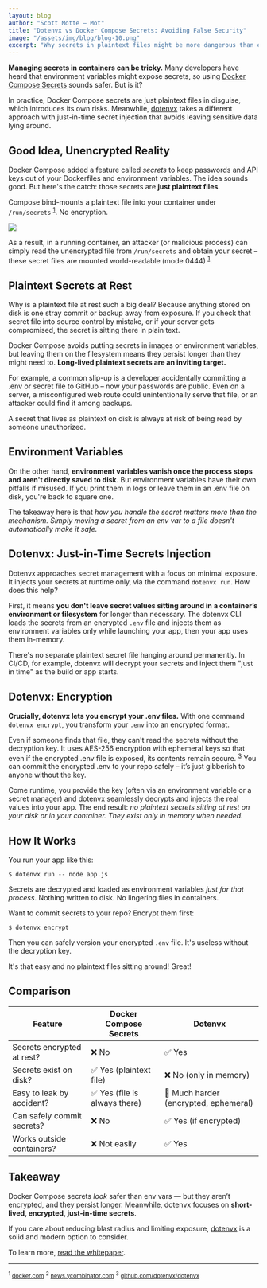 ```yaml
---
layout: blog
author: "Scott Motte – Mot"
title: "Dotenvx vs Docker Compose Secrets: Avoiding False Security"
image: "/assets/img/blog/blog-10.png"
excerpt: "Why secrets in plaintext files might be more dangerous than environment variables — and how dotenvx helps."
---
```


**Managing secrets in containers can be tricky.** Many developers have heard that environment variables might expose secrets, so using [Docker Compose Secrets](https://docs.docker.com/compose/how-tos/use-secrets/) sounds safer. But is it?

In practice, Docker Compose secrets are just plaintext files in disguise, which introduces its own risks. Meanwhile, [dotenvx](https://github.com/dotenvx/dotenvx) takes a different approach with just-in-time secret injection that avoids leaving sensitive data lying around.

## Good Idea, Unencrypted Reality

Docker Compose added a feature called *secrets* to keep passwords and API keys out of your Dockerfiles and environment variables. The idea sounds good. But here's the catch: those secrets are **just plaintext files**.

Compose bind-mounts a plaintext file into your container under `/run/secrets` <sup><a href="#footnote1">1</a></sup>. No encryption.

<a href="https://docs.docker.com/compose/how-tos/use-secrets/" target="_blank"><img src="https://github.com/user-attachments/assets/eedb7ab3-9c9a-49b2-9583-ec11ad411783" /></a>

As a result, in a running container, an attacker (or malicious process) can simply read the unencrypted file from `/run/secrets` and obtain your secret – these secret files are mounted world-readable (mode 0444) <sup><a href="#footnote1">1</a></sup>.

## Plaintext Secrets at Rest

Why is a plaintext file at rest such a big deal? Because anything stored on disk is one stray commit or backup away from exposure. If you check that secret file into source control by mistake, or if your server gets compromised, the secret is sitting there in plain text.

Docker Compose avoids putting secrets in images or environment variables, but leaving them on the filesystem means they persist longer than they might need to. **Long-lived plaintext secrets are an inviting target.**

For example, a common slip-up is a developer accidentally committing a .env or secret file to GitHub – now your passwords are public. Even on a server, a misconfigured web route could unintentionally serve that file, or an attacker could find it among backups.

A secret that lives as plaintext on disk is always at risk of being read by someone unauthorized.

## Environment Variables

On the other hand, **environment variables vanish once the process stops and aren't directly saved to disk**. But environment variables have their own pitfalls if misused. If you print them in logs or leave them in an .env file on disk, you're back to square one.

The takeaway here is that *how you handle the secret matters more than the mechanism. Simply moving a secret from an env var to a file doesn't automatically make it safe.*

## Dotenvx: Just-in-Time Secrets Injection

Dotenvx approaches secret management with a focus on minimal exposure. It injects your secrets at runtime only, via the command `dotenvx run`. How does this help?

First, it means **you don't leave secret values sitting around in a container’s environment or filesystem** for longer than necessary. The dotenvx CLI loads the secrets from an encrypted `.env` file and injects them as environment variables only while launching your app, then your app uses them in-memory.

There's no separate plaintext secret file hanging around permanently. In CI/CD, for example, dotenvx will decrypt your secrets and inject them "just in time" as the build or app starts.

## Dotenvx: Encryption

**Crucially, dotenvx lets you encrypt your .env files.** With one command `dotenvx encrypt`, you transform your `.env` into an encrypted format.

Even if someone finds that file, they can't read the secrets without the decryption key. It uses AES-256 encryption with ephemeral keys so that even if the encrypted .env file is exposed, its contents remain secure. <sup><a href="#footnote3">3</a></sup> You can commit the encrypted .env to your repo safely – it’s just gibberish to anyone without the key.

Come runtime, you provide the key (often via an environment variable or a secret manager) and dotenvx seamlessly decrypts and injects the real values into your app. The end result: *no plaintext secrets sitting at rest on your disk or in your container. They exist only in memory when needed.*

## How It Works

You run your app like this:

```
$ dotenvx run -- node app.js
```

Secrets are decrypted and loaded as environment variables *just for that process*. Nothing written to disk. No lingering files in containers.

Want to commit secrets to your repo? Encrypt them first:

```
$ dotenvx encrypt
```

Then you can safely version your encrypted `.env` file. It's useless without the decryption key.

It's that easy and no plaintext files sitting around! Great!

## Comparison

| Feature | Docker Compose Secrets | Dotenvx |
|--------|------------------------|---------|
| Secrets encrypted at rest? | ❌ No | ✅ Yes |
| Secrets exist on disk? | ✅ Yes (plaintext file) | ❌ No (only in memory) |
| Easy to leak by accident? | ✅ Yes (file is always there) | 🚫 Much harder (encrypted, ephemeral) |
| Can safely commit secrets? | ❌ No | ✅ Yes (if encrypted) |
| Works outside containers? | ❌ Not easily | ✅ Yes |

## Takeaway

Docker Compose secrets *look* safer than env vars — but they aren’t encrypted, and they persist longer. Meanwhile, dotenvx focuses on **short-lived, encrypted, just-in-time secrets**.

If you care about reducing blast radius and limiting exposure, [dotenvx](https://github.com/dotenvx/dotenvx) is a solid and modern option to consider.

To learn more, [read the whitepaper](https://dotenvx.com/dotenvx.pdf).

---

<small><sup id="footnote1">1</sup> <a href="https://docs.docker.com/reference/compose-file/configs/">docker.com</a></small>
<small><sup id="footnote2">2</sup> <a href="https://news.ycombinator.com/item?id=40798534">news.ycombinator.com</a></small>
<small><sup id="footnote3">3</sup> <a href="https://github.com/dotenvx/dotenvx">github.com/dotenvx/dotenvx</a></small>
